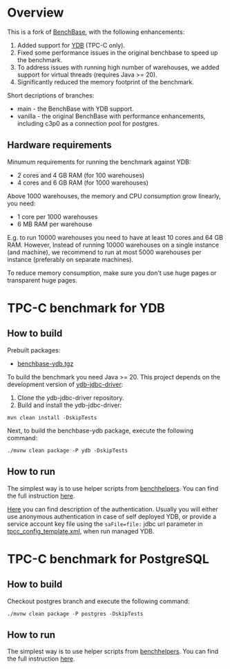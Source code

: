 # Overview

This is a fork of [BenchBase](https://github.com/cmu-db/benchbase), with the following enhancements:
1. Added support for [YDB](https://ydb.tech) (TPC-C only).
2. Fixed some performance issues in the original benchbase to speed up the benchmark.
3. To address issues with running high number of warehouses, we added support for virtual threads (requires Java >= 20).
4. Significantly reduced the memory footprint of the benchmark.

Short decriptions of branches:
* main - the BenchBase with YDB support.
* vanilla - the original BenchBase with performance enhancements, including c3p0 as a connection pool for postgres.

## Hardware requirements

Minumum requirements for running the benchmark against YDB:
* 2 cores and 4 GB RAM (for 100 warehouses)
* 4 cores and 6 GB RAM (for 1000 warehouses)

Above 1000 warehouses, the memory and CPU consumption grow linearly, you need:
* 1 core per 1000 warehouses
* 6 MB RAM per warehouse

E.g. to run 10000 warehouses you need to have at least 10 cores and 64 GB RAM. However, Instead of running 10000 warehouses on a single instance (and machine), we recommend to run at most 5000 warehouses per instance (preferably on separate machines).

To reduce memory consumption, make sure you don't use huge pages or transparent huge pages.

# TPC-C benchmark for YDB

## How to build

Prebuilt packages:
* [benchbase-ydb.tgz](https://storage.yandexcloud.net/ydb-benchmark-builds/benchbase-ydb.tgz)

To build the benchmark you need Java >= 20. This project depends on the development version of [ydb-jdbc-driver](https://github.com/ydb-platform/ydb-jdbc-driver):
1. Clone the ydb-jdbc-driver repository.
2. Build and install the ydb-jdbc-driver:
```
mvn clean install -DskipTests
```

Next, to build the benchbase-ydb package, execute the following command:
```
./mvnw clean package -P ydb -DskipTests
```

## How to run

The simplest way is to use helper scripts from [benchhelpers](https://github.com/ydb-platform/benchhelpers/tpcc/ydb). You can find the full instruction [here](https://github.com/ydb-platform/benchhelpers/blob/main/tpcc/ydb/README.md).

[Here](https://github.com/ydb-platform/ydb-jdbc-driver/#authentication-modes) you can find description of the authentication. Usually you will either use anonymous authentication in case of self deployed YDB, or provide a service account key file using the `saFile=file:` jdbc url parameter in [tpcc_config_template.xml](https://github.com/ydb-platform/benchhelpers/blob/108cb4ca3efc89dee7866b4bb8fca1a59ad265a8/tpcc/ydb/tpcc_config_template.xml#L7), when run managed YDB.

# TPC-C benchmark for PostgreSQL

## How to build

Checkout postgres branch and execute the following command:
```
./mvnw clean package -P postgres -DskipTests
```

## How to run

The simplest way is to use helper scripts from [benchhelpers](https://github.com/ydb-platform/benchhelpers/tpcc/ydb). You can find the full instruction [here](https://github.com/ydb-platform/benchhelpers/blob/main/tpcc/ydb/README.md).
